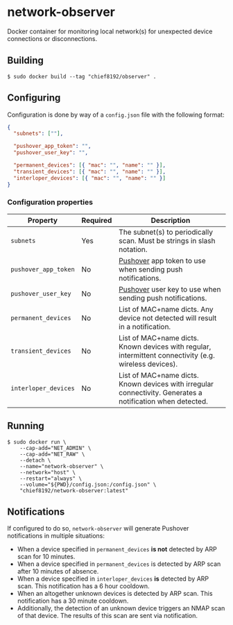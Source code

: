 # network-observer

Docker container for monitoring local network(s) for unexpected device
connections or disconnections.

## Building

```shell
$ sudo docker build --tag "chief8192/observer" .
```

## Configuring

Configuration is done by way of a `config.json` file with the following format:

```json
{
  "subnets": [""],

  "pushover_app_token": "",
  "pushover_user_key": "",

  "permanent_devices": [{ "mac": "", "name": "" }],
  "transient_devices": [{ "mac": "", "name": "" }],
  "interloper_devices": [{ "mac": "", "name": "" }]
}
```

### Configuration properties

| Property             | Required | Description                                                                                                |
| -------------------- | -------- | ---------------------------------------------------------------------------------------------------------- |
| `subnets`            | Yes      | The subnet(s) to periodically scan. Must be strings in slash notation.                                     |
| `pushover_app_token` | No       | [Pushover](https://pushover.net/) app token to use when sending push notifications.                        |
| `pushover_user_key`  | No       | [Pushover](https://pushover.net/) user key to use when sending push notifications.                         |
| `permanent_devices`  | No       | List of MAC+name dicts. Any device not detected will result in a notification.                             |
| `transient_devices`  | No       | List of MAC+name dicts. Known devices with regular, intermittent connectivity (e.g. wireless devices).     |
| `interloper_devices` | No       | List of MAC+name dicts. Known devices with irregular connectivity. Generates a notification when detected. |

## Running

```shell
$ sudo docker run \
    --cap-add="NET_ADMIN" \
    --cap-add="NET_RAW" \
    --detach \
    --name="network-observer" \
    --network="host" \
    --restart="always" \
    --volume="${PWD}/config.json:/config.json" \
    "chief8192/network-observer:latest"
```

## Notifications

If configured to do so, `network-observer` will generate Pushover notifications
in multiple situations:

- When a device specified in `permanent_devices` **is not** detected by ARP scan for 10 minutes.
- When a device specified in `permanent_devices` is detected by ARP scan after 10 minutes of absence.
- When a device specified in `interloper_devices` **is** detected by ARP scan. This notification has a 6 hour cooldown.
- When an altogether unknown devices is detected by ARP scan. This notification has a 30 minute cooldown.
- Additionally, the detection of an unknown device triggers an NMAP scan of that device. The results of this scan are sent via notification.
